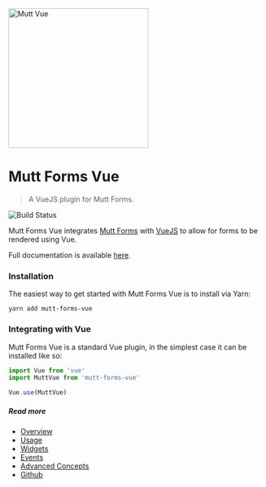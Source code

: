 <img src="https://raw.githubusercontent.com/boughtbymany/mutt-forms-vue/master/docs/mutt-vue.svg?sanitize=true" alt="Mutt Vue" width="275">

# Mutt Forms Vue

> A VueJS plugin for Mutt Forms.

![Build Status](https://travis-ci.org/boughtbymany/mutt-forms-vue.svg?branch=master)

Mutt Forms Vue integrates [Mutt Forms](https://github.com/boughtbymany/mutt-forms) with
[VueJS](https://vuejs.org/) to allow for forms to be rendered using Vue.

Full documentation is available [here](https://nicksnell.gitbooks.io/mutt-forms-vue/).

### Installation

The easiest way to get started with Mutt Forms Vue is to install via Yarn:

`yarn add mutt-forms-vue`

### Integrating with Vue

Mutt Forms Vue is a standard Vue plugin, in the simplest case it can be installed
like so:

``` javascript
import Vue from 'vue'
import MuttVue from 'mutt-forms-vue'

Vue.use(MuttVue)
```

##### Read more
* [Overview](docs/overview.md)
* [Usage](docs/usage.md)
* [Widgets](docs/widgets.md)
* [Events](docs/events.md)
* [Advanced Concepts](docs/advanced.md)
* [Github](https://github.com/boughtbymany/mutt-forms-vue)
